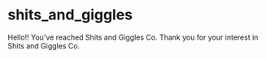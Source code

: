 # shits_and_giggles
Hello!!  You've reached Shits and Giggles Co.  Thank you for your interest in Shits and Giggles Co.

